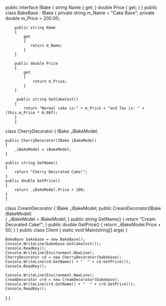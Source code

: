 public interface IBake
    {
        string Name { get; }
        double Price { get; }
   }
public class BakeBase : IBake
    {
        private string m_Name = "Cake Base";
        private double m_Price = 200.00;

        public string Name
        {
            get 
            {
               return m_Name;
            }
        }

        public double Price
        {
            get
            {
                return m_Price;
            }
        }

         public string GetCakeCost()
        {
            return "Normal cake is:" + m_Price + "and Tax is: " + (this.m_Price * 0.08f);
        }
        }
class CherryDecorator
{
    IBake _iBakeModel;

    public CherryDecorator(IBake iBakeModel)            
    {
        _iBakeModel = iBakeModel;
    }

    public string GetName()
    {
        return "Cherry Decorated Cake!";
    }
    public double GetPrice()
    {
        return _iBakeModel.Price + 100;
    }
    }
class CreamDecorator
    {
        IBake _iBakeModel;
        public CreamDecorator(IBake iBakeModel)            
        {
            _iBakeModel = iBakeModel;
        }
         public string GetName()
        {
          return "Cream Decorated Cake!";
          }
        public double GetPrice()
        {
        return _iBakeModel.Price + 50;
      }
 }
 public class Client
{
static void Main(string[] args)
{

    BakeBase bakebase = new BakeBase();
    Console.WriteLine(bakebase.GetCakeCost());
    Console.ReadKey();
    Console.WriteLine(Environment.NewLine);
    CherryDecorator cd = new CherryDecorator(bakebase);
    Console.WriteLine(cd.GetName() + "  " + cd.GetPrice());
    Console.ReadKey();

    Console.WriteLine(Environment.NewLine);
    CreamDecorator crd = new CreamDecorator(bakebase);
    Console.WriteLine(crd.GetName() + "  " + crd.GetPrice());
    Console.ReadKey();
}
}
